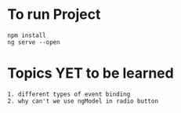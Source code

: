 # To run Project
```
npm install
ng serve --open
```

# Topics YET to be learned
```
1. different types of event binding
2. why can't we use ngModel in radio button
```